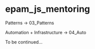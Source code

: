 # epam_js_mentoring

Patterns -> 03_Patterns

Automation + Infrastructure -> 04_Auto

To be continued...